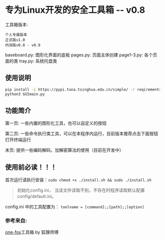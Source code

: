 # 专为Linux开发的安全工具箱  -- v0.8

工具箱版本: 

    个人专属版本
    正式版v1.0
    内测版v0.8 - v0.9


baseboard.py: 图形化界面的底板 
pages.py: 页面主体创建
page1-3.py: 各个页面的类
tray.py: 系统托盘类

## 使用说明
```bash
pip install -i https://pypi.tuna.tsinghua.edu.cn/simple/ -r reqirements.txt
python3 GUImain.py 
```

## 功能简介
第一页: 
一些内置的图形化工具，也可以自定义的按钮

第二页: 
一些命令执行类工具，可以在本程序内运行，目前版本推荐点击下面按钮打开终端运行

末页:
提供一些编码解码，加解密算法的使用（目前在开发中）

## 使用前必读！！！

首次运行请执行安装：`sudo chmod +x ./install.sh && sudo ./install.sh`

> 初始化config.ini， 当该文件读取不到，不存在时程序读取默认配置config/default.ini。

config.ini 中的工具配置为：
`toolname = [command];;[path];;[option]`


### 参考来自:

[one-fox](https://mp.weixin.qq.com/s/NiW-5LpvTqVlkL8tuUV6HQ)工具箱 by 狐狸师傅

